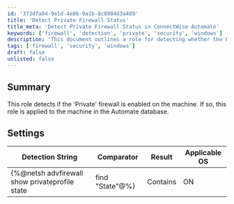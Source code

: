 ```yaml
---
id: '372dfa84-9e1d-4e86-9a1b-8c8904d3a489'
title: 'Detect Private Firewall Status'
title_meta: 'Detect Private Firewall Status in ConnectWise Automate'
keywords: ['firewall', 'detection', 'private', 'security', 'windows']
description: 'This document outlines a role for detecting whether the Private firewall is enabled on a machine. If the firewall is active, the role is applied to the machine within the ConnectWise Automate database. It includes specific detection strings and settings for implementation.'
tags: ['firewall', 'security', 'windows']
draft: false
unlisted: false
---
```


## Summary

This role detects if the 'Private' firewall is enabled on the machine. If so, this role is applied to the machine in the Automate database.

## Settings

| Detection String                                         | Comparator | Result | Applicable OS |
|---------------------------------------------------------|------------|--------|----------------|
| \{%@netsh advfirewall show privateprofile state| find "State"@%} | Contains   | ON     | Windows        |


